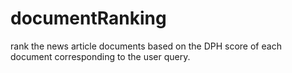 # documentRanking
rank the news article documents based on the DPH score of each document corresponding to the user query.
